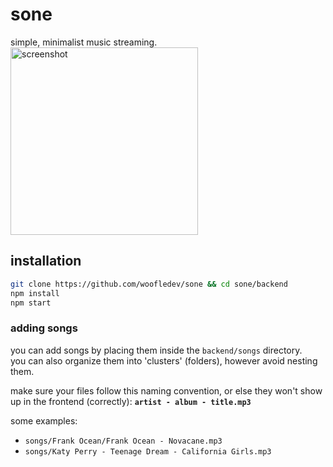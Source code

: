 # sone
simple, minimalist music streaming.<br>
<img src="https://i.postimg.cc/1tqJVB6T/image.png" alt="screenshot" width="300" />

## installation
```sh
git clone https://github.com/woofledev/sone && cd sone/backend
npm install
npm start
```

### adding songs
you can add songs by placing them inside the `backend/songs` directory.<br>
you can also organize them into 'clusters' (folders), however avoid nesting them.<br>

make sure your files follow this naming convention, or else they won't show up in the frontend (correctly): **`artist - album - title.mp3`**<br>

some examples:
- `songs/Frank Ocean/Frank Ocean - Novacane.mp3`
- `songs/Katy Perry - Teenage Dream - California Girls.mp3`
